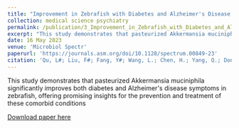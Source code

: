 ```yaml
---
title: "Improvement in Zebrafish with Diabetes and Alzheimer's Disease Treated with Pasteurized Akkermansia muciniphila"
collection: medical science psychiatry
permalink: /publication/3_Improvement_in_Zebrafish_with_Diabetes_and_Alzheimers_Disease_Treated_with_Pasteurized_Akkermansia_muciniphila
excerpt: "This study demonstrates that pasteurized Akkermansia muciniphila significantly improves both diabetes and Alzheimer's disease symptoms in zebrafish, offering promising insights for the prevention and treatment of these comorbid conditions."
date: 16 May 2023
venue: 'Microbiol Spectr'
paperurl: 'https://journals.asm.org/doi/10.1128/spectrum.00849-23'
citation: 'Qu, L#; Liu, F#; Fang, Y#; Wang, L.; Chen, H.; Yang, Q.; Dong, H.; Jin, L.; Wu, W.; Sun, D. Improvement in Zebrafish with Diabetes and Alzheimer’s Disease Treated with Pasteurized Akkermansia Muciniphila. <i>Microbiol Spectr </i>2023'
---
```

This study demonstrates that pasteurized Akkermansia muciniphila significantly improves both diabetes and Alzheimer's disease symptoms in zebrafish, offering promising insights for the prevention and treatment of these comorbid conditions

[Download paper here](https://journals.asm.org/doi/reader/10.1128/spectrum.00849-23)

